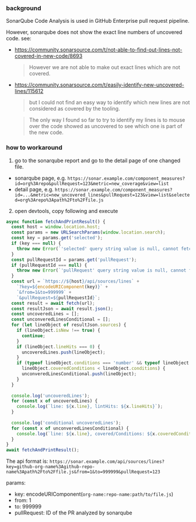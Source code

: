 ### background
SonarQube Code Analysis is used in GitHub Enterprise pull request pipeline.

However, sonarqube does not show the exact line numbers of uncovered code. see:
 - https://community.sonarsource.com/t/not-able-to-find-out-lines-not-covered-in-new-code/8693
   > However we are not able to make out exact lines which are not covered.
 - https://community.sonarsource.com/t/easily-identify-new-uncovered-lines/115612
   > but I could not find an easy way to identify which new lines are not considered as covered by the tooling.

   > The only way I found so far to try to identify my lines is to mouse over the code showed as uncovered to see which one is part of the new code.

### how to workaround
1. go to the sonarqube report and go to the detail page of one changed file.
  - sonarqube page, e.g. `https://sonar.example.com/component_measures?id=org%3Arepo&pullRequest=123&metric=new_coverage&view=list`
  - detail page, e.g. `https://sonar.example.com/component_measures?id=...&metric=new_uncovered_lines&pullRequest=123&view=list&selected=org%3Arepo%3Apath%2Fto%2Ffile.js`
2. open devtools, copy following and execute
```javascript
async function fetchAndPrintResult() {
  const host = window.location.host;
  const params = new URLSearchParams(window.location.search);
  const key = params.get('selected');
  if (key === null) {
    throw new Error(`'selected' query string value is null, cannot fetch sonar result. Check the url, and if you are in detail page`);
  }
  const pullRequestId = params.get('pullRequest');
  if (pullRequestId === null) {
    throw new Error(`'pullRequest' query string value is null, cannot fetch sonar result. Check the url`);
  }
  const url = `https://${host}/api/sources/lines` +
    `?key=${encodeURIComponent(key)}` +
    `&from=1&to=999999` + 
    `&pullRequest=${pullRequestId}`;
  const result = await fetch(url);
  const resultJson = await result.json();
  const uncoveredLines = [];
  const unconveredLinesConditional = [];
  for (let lineObject of resultJson.sources) {
    if (lineObject.isNew !== true) {
      continue;
    }
    if (lineObject.lineHits === 0) {
      uncoveredLines.push(lineObject);
    }
    if (typeof lineObject.conditions === 'number' && typeof lineObject.coveredConditions === 'number' &&
      lineObject.coveredConditions < lineObject.conditions) {
      unconveredLinesConditional.push(lineObject);
    }
  }
  
  console.log('uncoveredLines');
  for (const x of uncoveredLines) {
    console.log(`line: ${x.line}, lintHits: ${x.lineHits}`);
  }
  
  console.log('conditional uncoveredLines');
  for (const x of unconveredLinesConditional) {
    console.log(`line: ${x.line}, covered/Conditions: ${x.coveredConditions}/${x.conditions}`);
  }
}
await fetchAndPrintResult();
```
The api format is:
`https://sonar.example.com/api/sources/lines?key=github-org-name%3Agithub-repo-name%3Apath%2Fto%2Ffile.js&from=1&to=999999&pullRequest=123`

params:
- key: encodeURIComponent(`org-name:repo-name:path/to/file.js`)
- from: 1
- to: 999999
- pullRequest: ID of the PR analyzed by sonarqube

